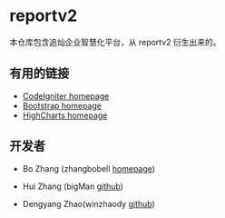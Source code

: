 # reportv2
本仓库包含追灿企业智慧化平台，从 reportv2 衍生出来的。

## 有用的链接
* [CodeIgniter homepage][4]
* [Bootstrap homepage][5]
* [HighCharts homepage][6]

## 开发者
* Bo Zhang (zhangbobell [homepage][1])
* Hui Zhang (bigMan [github][2])
* Dengyang Zhao(winzhaody [github][3])


  [1]: http://zhangbobell.cn
  [2]: https://github.com/zh9927
  [3]: https://github.com/winzhaody
  [4]: http://codeigniter.org.cn/
  [5]: http://v3.bootcss.com/
  [6]: http://www.highcharts.com/
